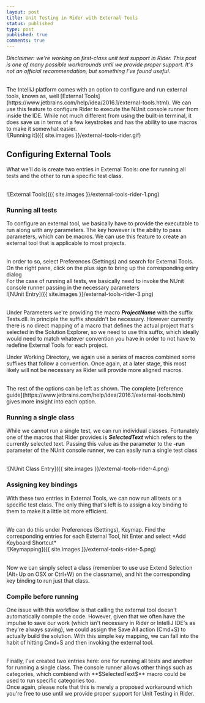 ```yaml
---
layout: post
title: Unit Testing in Rider with External Tools
status: published
type: post
published: true
comments: true
---
```


*Disclaimer: we're working on first-class unit test support in Rider. This post is one of many possible workarounds until we provide proper support. It's not an official recommendation, but something I've found useful.*



<br/>
The IntelliJ platform comes with an option to configure and run external tools, known as, well [External Tools](https://www.jetbrains.com/help/idea/2016.1/external-tools.html). We can use this feature to configure Rider to execute the NUnit console runner from inside the IDE. While not much different from using the built-in terminal, it does save us in terms of a few keystrokes and has the ability to use macros to make it somewhat easier.

<br/>
![Running it]({{ site.images }}/external-tools-rider.gif)
<br/>

## Configuring External Tools
What we'll do is create two entries in External Tools: one for running all tests and the other to run a specific test class.

<br/>
![External Tools]({{ site.images }}/external-tools-rider-1.png)
<br/>

### Running all tests
To configure an external tool, we basically have to provide the executable to run along with any parameters. The key however is the ability to pass parameters, which can be macros. We can use this feature to create an external tool that is applicable to most projects.

<br/>
In order to so, select Preferences (Settings) and search for External Tools. On the right pane, click on the plus sign to bring up the corresponding entry dialog

<br/>
For the case of running all tests, we basically need to invoke the NUnit console runner passing in the necessary parameters

<br/>
![NUnit Entry]({{ site.images }}/external-tools-rider-3.png)
<br/>
<br/>

Under Parameters we're providing the macro **$ProjectName$** with the suffix Tests.dll. In principle the suffix shouldn't be necessary. However currently there is no direct mapping of a macro that defines the actual project that's selected in the Solution Explorer, so we need to use this suffix, which ideally would need to match whatever convention you have in order to not have to redefine External Tools for each project.
<br/>

Under Working Directory, we again use a series of macros combined some suffixes that follow a convention. Once again, at a later stage, this most likely will not be necessary as Rider will provide more aligned macros.

<br/>
The rest of the options can be left as shown. The complete [reference guide](https://www.jetbrains.com/help/idea/2016.1/external-tools.html) gives more insight into each option.

### Running a single class
While we cannot run a single test, we can run individual classes. Fortunately one of the macros that Rider provides is **$SelectedText$** which refers to the currently selected text. Passing this value as the parameter to the **-run** parameter of the NUnit console runner, we can easily run a single test class

<br/>
![NUnit Class Entry]({{ site.images }}/external-tools-rider-4.png)
<br/>

### Assigning key bindings
With these two entries in External Tools, we can now run all tests or a specific test class. The only thing that's left is to assign a key binding to them to make it a little bit more efficient.

<br/>
We can do this under Preferences (Settings), Keymap. Find the corresponding entries for each External Tool, hit Enter and select *Add Keyboard Shortcut*

<br/>
![Keymapping]({{ site.images }}/external-tools-rider-5.png)
<br/>
<br/>

Now we can simply select a class (remember to use use Extend Selection (Alt+Up on OSX or Ctrl+W) on the classname), and hit the corresponding key binding to run just that class.


### Compile before running
One issue with this workflow is that calling the external tool doesn't automatically compile the code. However, given that we often have the impulse to save our work (which isn't necessary in Rider or IntelliJ IDE's as they're always saving), we could assign the Save All action (Cmd+S) to actually build the solution. With this simple key mapping, we can fall into the habit of hitting Cmd+S and then invoking the external tool.

<br/>
Finally, I've created two entries here: one for running all tests and another for running a single class. The console runner allows other things such as categories, which combiend with **$SelectedText$** macro could be used to run specific categories too.

<br/>
Once again, please note that this is merely a proposed workaround which you're free to use until we provide proper support for Unit Testing in Rider.



